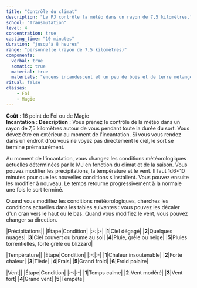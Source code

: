 ```yaml
---
title: "Contrôle du climat"
description: "Le PJ contrôle la météo dans un rayon de 7,5 kilomètres."
school: "Transmutation"
level: 4
concentration: true
casting_time: "10 minutes"
duration: "jusqu'à 8 heures"
range: "personnelle (rayon de 7,5 kilomètres)"
components:
  verbal: true
  somatic: true
  material: true
  materials: "encens incandescent et un peu de bois et de terre mélangés dans de l'eau"
ritual: false
classes:
    - Foi
    - Magie
---
```

**Coût** : 16 point de Foi ou de Magie  
**Incantation** : 
**Description** : Vous prenez le contrôle de la météo dans un rayon de 7,5  kilomètres autour de vous pendant toute la durée du sort. Vous devez être en extérieur au moment de l'incantation. Si vous vous rendez dans un endroit d'où vous ne voyez pas directement le ciel, le sort se termine prématurément.

Au moment de l'incantation, vous changez les conditions météorologiques actuelles déterminées par le MJ en fonction du climat et de la saison. Vous pouvez modifier les précipitations, la température et le vent. Il faut 1d6×10 minutes pour que les nouvelles conditions s'installent. Vous pouvez ensuite les modifier à nouveau. Le temps retourne progressivement à la normale une fois le sort terminé.

Quand vous modifiez les conditions météorologiques, cherchez les conditions actuelles dans les tables suivantes : vous pouvez les décaler d'un cran vers le haut ou le bas. Quand vous modifiez le vent, vous pouvez changer sa direction.


|Précipitations||
|Étape|Condition|
|:-:|:-|
|**1**|Ciel dégagé|
|**2**|Quelques nuages|
|**3**|Ciel couvert ou brume au sol|
|**4**|Pluie, grêle ou neige|
|**5**|Pluies torrentielles, forte grêle ou blizzard|


|Température||
|Étape|Condition|
|:-:|:-|
|**1**|Chaleur insoutenable|
|**2**|Forte chaleur|
|**3**|Tiède|
|**4**|Frais|
|**5**|Grand froid|
|**6**|Froid polaire|


|Vent||
|Étape|Condition|
|:-:|:-|
|**1**|Temps calme|
|**2**|Vent modéré|
|**3**|Vent fort|
|**4**|Grand vent|
|**5**|Tempête|
